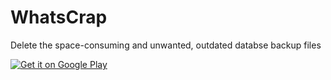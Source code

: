 # WhatsCrap

Delete the space-consuming and unwanted, outdated databse backup files


<a href='https://play.google.com/store/apps/details?id=com.whatscrap&pcampaignid=MKT-Other-global-all-co-prtnr-py-PartBadge-Mar2515-1'><img alt='Get it on Google Play' src='https://play.google.com/intl/en_us/badges/images/generic/en_badge_web_generic.png'/></a>
